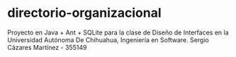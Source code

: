 # directorio-organizacional

Proyecto en Java + Ant + SQLite para la clase de Diseño de Interfaces en la Universidad Autónoma De Chihuahua, Ingeniería en Software.
Sergio Cázares Martínez - 355149
